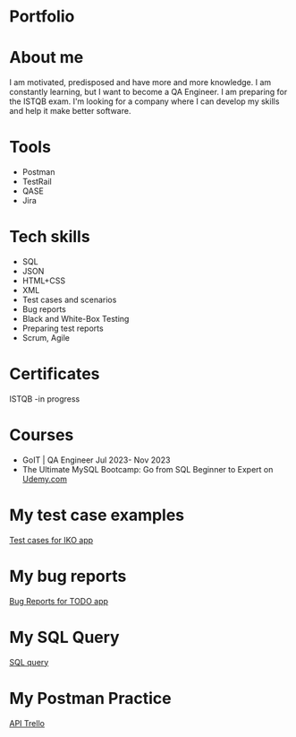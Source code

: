 # Portfolio
# About me
I am motivated, predisposed and have more and more knowledge. I am constantly learning, but I want to become a QA Engineer. I am preparing for the ISTQB exam. I'm looking for a company where I can develop my skills and help it make better software.

# Tools 
* Postman
* TestRail
* QASE
* Jira

# Tech skills
* SQL
* JSON
* HTML+CSS
* XML
* Test cases and scenarios
* Bug reports
* Black and White-Box Testing
* Preparing test reports
* Scrum, Agile

# Certificates
ISTQB -in progress

# Courses
* GoIT | QA Engineer
  Jul 2023- Nov 2023
* The Ultimate MySQL Bootcamp: Go from SQL Beginner to Expert on [Udemy.com](https://www.udemy.com/)

# My test case examples
[Test cases for IKO app](https://drive.google.com/file/d/1S-6bXqgjVFTmpv35Tp00hplgOlhsy35F/view?usp=sharing)

# My bug reports
[Bug Reports for TODO app](https://drive.google.com/file/d/1Lw3AXrczIGexxnNjUqI0XHSLYMc-V3Kp/view?usp=sharing)

# My SQL Query
[SQL query](https://drive.google.com/file/d/1EGsaM4RfboDhmBJjsGLuGTde20T8D6mX/view?usp=sharing)

# My Postman Practice
[API Trello](https://drive.google.com/file/d/19i3rkz8BsIVvCfzhkDgY8B3RAyA5wlY0/view?usp=sharing)



